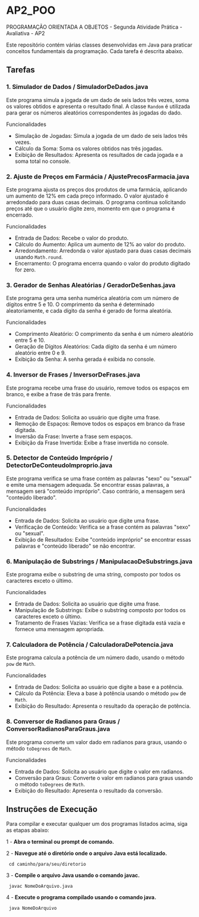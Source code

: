 # AP2_POO
PROGRAMAÇÃO ORIENTADA A OBJETOS - Segunda Atividade Prática - Avaliativa - AP2

Este repositório contém várias classes desenvolvidas em Java para praticar conceitos fundamentais da programação. Cada tarefa é descrita abaixo.

## Tarefas

### 1. Simulador de Dados / SimuladorDeDados.java
Este programa simula a jogada de um dado de seis lados três vezes, soma os valores obtidos e apresenta o resultado final. A classe `Random` é utilizada para gerar os números aleatórios correspondentes às jogadas do dado.

Funcionalidades
* Simulação de Jogadas: Simula a jogada de um dado de seis lados três vezes.
* Cálculo da Soma: Soma os valores obtidos nas três jogadas.
* Exibição de Resultados: Apresenta os resultados de cada jogada e a soma total no console.

### 2. Ajuste de Preços em Farmácia / AjustePrecosFarmacia.java
Este programa ajusta os preços dos produtos de uma farmácia, aplicando um aumento de 12% em cada preço informado. O valor ajustado é arredondado para duas casas decimais. O programa continua solicitando preços até que o usuário digite zero, momento em que o programa é encerrado.

 Funcionalidades
* Entrada de Dados: Recebe o valor do produto.
* Cálculo do Aumento: Aplica um aumento de 12% ao valor do produto.
* Arredondamento: Arredonda o valor ajustado para duas casas decimais usando `Math.round`.
* Encerramento: O programa encerra quando o valor do produto digitado for zero.

### 3. Gerador de Senhas Aleatórias / GeradorDeSenhas.java 
Este programa gera uma senha numérica aleatória com um número de dígitos entre 5 e 10. O comprimento da senha é determinado aleatoriamente, e cada dígito da senha é gerado de forma aleatória.

Funcionalidades
* Comprimento Aleatório: O comprimento da senha é um número aleatório entre 5 e 10.
* Geração de Dígitos Aleatórios: Cada dígito da senha é um número aleatório entre 0 e 9.
* Exibição da Senha: A senha gerada é exibida no console.

### 4. Inversor de Frases / InversorDeFrases.java
Este programa recebe uma frase do usuário, remove todos os espaços em branco, e exibe a frase de trás para frente.

Funcionalidades
* Entrada de Dados: Solicita ao usuário que digite uma frase.
* Remoção de Espaços: Remove todos os espaços em branco da frase digitada.
* Inversão da Frase: Inverte a frase sem espaços.
* Exibição da Frase Invertida: Exibe a frase invertida no console.

### 5. Detector de Conteúdo Impróprio / DetectorDeConteudoImproprio.java
Este programa verifica se uma frase contém as palavras "sexo" ou "sexual" e emite uma mensagem adequada. Se encontrar essas palavras, a mensagem será "conteúdo impróprio". Caso contrário, a mensagem será "conteúdo liberado".

Funcionalidades
* Entrada de Dados: Solicita ao usuário que digite uma frase.
* Verificação de Conteúdo: Verifica se a frase contém as palavras "sexo" ou "sexual".
* Exibição de Resultados: Exibe "conteúdo impróprio" se encontrar essas palavras e "conteúdo liberado" se não encontrar.

### 6. Manipulação de Substrings / ManipulacaoDeSubstrings.java
Este programa exibe o substring de uma string, composto por todos os caracteres exceto o último.

Funcionalidades
* Entrada de Dados: Solicita ao usuário que digite uma frase.
* Manipulação de Substrings: Exibe o substring composto por todos os caracteres exceto o último.
* Tratamento de Frases Vazias: Verifica se a frase digitada está vazia e fornece uma mensagem apropriada.

### 7. Calculadora de Potência / CalculadoraDePotencia.java
Este programa calcula a potência de um número dado, usando o método `pow` de `Math`.

Funcionalidades
* Entrada de Dados: Solicita ao usuário que digite a base e a potência.
* Cálculo da Potência: Eleva a base à potência usando o método `pow` de `Math`.
* Exibição do Resultado: Apresenta o resultado da operação de potência.

### 8. Conversor de Radianos para Graus / ConversorRadianosParaGraus.java
Este programa converte um valor dado em radianos para graus, usando o método `toDegrees` de `Math`.

Funcionalidades
* Entrada de Dados: Solicita ao usuário que digite o valor em radianos.
* Conversão para Graus: Converte o valor em radianos para graus usando o método `toDegrees` de `Math`.
* Exibição do Resultado: Apresenta o resultado da conversão.

## Instruções de Execução

Para compilar e executar qualquer um dos programas listados acima, siga as etapas abaixo:

1 -  **Abra o terminal ou prompt de comando.**

2 -  **Navegue até o diretório onde o arquivo Java está localizado.**
  ````
   cd caminho/para/seu/diretorio
  ````

3 - **Compile o arquivo Java usando o comando javac.**
````
 javac NomeDoArquivo.java
````
    
4 - **Execute o programa compilado usando o comando java.**
````
 java NomeDoArquivo
````
